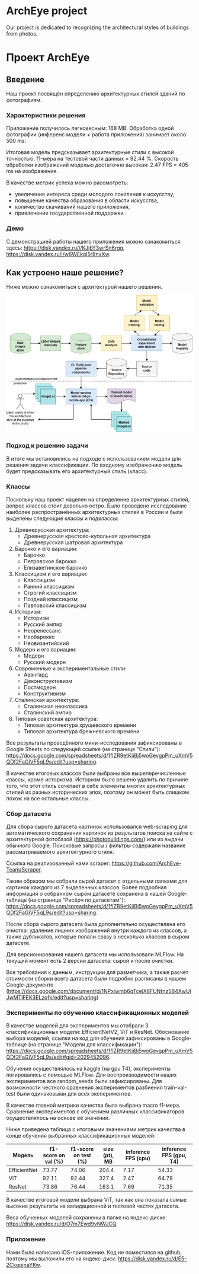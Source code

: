 # ArchEye project

Our project is dedicated to recognizing the architectural styles of buildings from photos.

# Проект ArchEye

## Введение

Наш проект посвящён определению архитектурных стилей зданий по фотографиям.

### Характеристики решения

Приложение получилось легковесным: 168 MB. Обработка одной фотографии (инференс модели + работа приложения) занимает около 500 ms.

Итоговая модель предсказывает архитектурные стили с высокой точностью: f1-мера на тестовой части данных = 92.44 %. Скорость обработки изображений моделью достаточно высокая: 2.47 FPS = 405 ms на изображение.

В качестве метрик успеха можно рассмотреть:
- увеличение интереса среди молодого поколения к искусству,
- повышение качества образования в области искусства,
- количество скачиваний нашего приложения,
- привлечение государственной поддержки.

### Демо

С демонстрацией работы нашего приложения можно ознакомиться здесь: https://disk.yandex.ru/i/KJjbY3wrSn6rgg, https://disk.yandex.ru/i/w6WEkqI5r8nvXw.

## Как устроено наше решение?

Ниже можно ознакомиться с архитектурой нашего решения.

![Scheme](./images/project_scheme.drawio.png)

### Подход к решению задачи

В итоге мы остановились на подходе с использованием модели для решения задачи классификации. По входному изображению модель будет предсказывать его архитектурный стиль (класс).

### Классы

Поскольку наш проект нацелен на определение архитектурных стилей, вопрос классов стоит довольно остро. Было проведено исследование наиболее распространённых архитектурных стилей в России и были выделены следующие классы и подклассы:

1.	Древнерусская архитектура:
    *	Древнерусская крестово-купольная архитектура
    * Древнерусская шатровая архитектура
2.	Барокко и его вариации:
    *	Барокко
    *	Петровское барокко
    *	Елизаветинское барокко
3.	Классицизм и его вариации:
    *	Классицизм
    *	Ранний классицизм
    *	Строгий классицизм
    *	Поздний классицизм
    *	Павловский классицизм
4.	Историзм:
    *	Историзм
    *	Русский ампир
    *	Неоренессанс
    *	Необарокко
    *	Неовизантийский
5.	Модерн и его вариации:
    *	Модерн
    *	Русский модерн
6.	Современные и экспериментальные стили:
    *	Авангард
    *	Деконструктивизм
    *	Постмодерн
    *	Конструктивизм
7.	Сталинская архитектура:
    *	Сталинская неоклассика
    *	Сталинский ампир
8.	Типовая советская архитектура:
    *	Типовая архитектура хрущевского времени
    *	Типовая архитектура брежневского времени

Все результаты проведённого мини-исследования зафиксированы в Google Sheets по следующей ссылке (на странице "Стили"): https://docs.google.com/spreadsheets/d/1flZR9etKiiBj5woGevgpPm_uXmV5QDf2FaGiVF5qL9s/edit?usp=sharing.

В качестве итоговых классов были выбраны все вышеперечисленные классы, кроме историзма. Историзм было решено удалить по причине того, что этот стиль сочетает в себе элементы многих архитектурных стилей из разных исторических эпох, поэтому он может быть слишком похож на все остальные классы.

### Сбор датасета

Для сбора сырого датасета картинок использовался web-scraping для автоматического сохранения картинок из результатов поиска на сайте с архитектурной фотобазой (https://photobuildings.com/) или из выдачи обычного Google. Поисковые запросы / фильтры содержали название рассматриваемого архитектурного стиля.

Ссылка на реализованный нами scraper: https://github.com/ArchEye-Team/Scraper.

Таким образом мы собрали сырой датасет с отдельными папками для картинок каждого из 7 выделенных классов. Более подробная информация о собранном сыром датасете сохранена в нашей Google-таблице (на странице "Ресёрч по датасетам"): https://docs.google.com/spreadsheets/d/1flZR9etKiiBj5woGevgpPm_uXmV5QDf2FaGiVF5qL9s/edit?usp=sharing.

После сбора сырого датасета была дополнительно осуществлена его очистка: удаление лишних изображений внутри каждого из классов, а также дубликатов, которые попали сразу в несколько классов в сыром датасете.

Для версионирования нашего датасета мы использовали MLFlow. На текущий момент есть 2 версии датасета: сырой и после очистки.

Все требования к данным, инструкции для разметчика, а также расчёт стоимости сборки всего датасета были подробно расписаны в нашем Google-документе (https://docs.google.com/document/d/1NPxiwmb6qTcejX8FUNtnz5B4XwUiJwMTlFEK3ELzqfk/edit?usp=sharing)

### Эксперименты по обучению классификационных моделей

В качестве моделей для экспериментов мы отобрали 3 классификационных модели: EfficientNetV2, ViT и ResNet. Обоснование выбора моделей, ссылки на код для обучения зафиксированы в Google-таблице (на странице "Модели для классификации"): https://docs.google.com/spreadsheets/d/1flZR9etKiiBj5woGevgpPm_uXmV5QDf2FaGiVF5qL9s/edit#gid=2029452096.

Обучение осуществлялось на kaggle (на gpu T4), эксперименты логировались с помощью MLFlow. Для воспроизводимости наших экспериментов все random_seeds были зафиксированы. Для возможности честного сравнения экспериментов разбиения train-val-test были одинаковыми для всех экспериментов.

В качестве главной метрики качества была выбрана macro f1-мера. Сравнение экспериментов с обучением различных классификаторов осуществлялось на основе её значений.

Ниже приведена таблица с итоговыми значениями метрик качества в конце обучения выбранных классификационных моделей:

| **Модель** 	      | **f1-score on val (%)** 	 | **f1-score on test (%)** 	 |**size (pt), MB** 	 |**inference FPS (cpu)** 	 |**inference FPS (gpu, T4)** 	 | 
|------------------------|-----------------|--------------|-----------------|-----------------|-----------------|
| EfficientNet 	      | 73.77	          | 74.06 	      | 204.4 	      | 7.17 	      | 54.33 	      |
| ViT          | 	 92.11        | 	   92.44    | 327.4 	      | 2.47 	      | 64.78 	      |
| ResNet    | 73.86	          | 76.44	       | 163.1 	      | 7.69 	      | 71.35 	      |

В качестве итоговой модели выбрана ViT, так как она показала самые высокие результаты на валидационной и тестовой частях датасета.

Веса обученных моделей сохранены в папке на яндекс-диске: https://disk.yandex.ru/d/O7m7Ewd9vNWJCQ.

### Приложение

Нами было написано iOS-приложение. Код не поместился на github, поэтому мы выложили его на яндекс-диск: https://disk.yandex.ru/d/E5-2CkqpjnaYKw.

